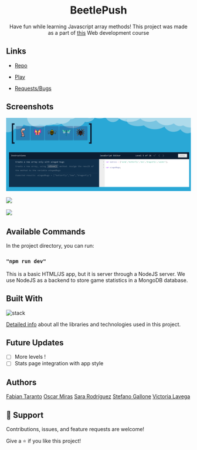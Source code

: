 <h1 align="center">BeetlePush</h1>

<p align="center">Have fun while learning Javascript array methods! This project was made as a part of <a target="_blank"  href="https://www.bit.es/desarrollo-de-aplicaciones-web/">this</a> Web development course</p>

## Links

- [Repo](https://github.com/FOAP-NetMind-2022/beetlepush)

- [Play](https://beetlepush.herokuapp.com/)

- [Requests/Bugs](https://github.com/FOAP-NetMind-2022/beetlepush/issues)

## Screenshots

![Home Page](/screenshots/screen1.png)

![](/screenshots/2.png)

![](/screenshots/3.png)

## Available Commands

In the project directory, you can run:


### `"npm run dev"`

This is a basic HTML/JS app, but it is server through a NodeJS server. We use NodeJS as a backend to store game statistics in a MongoDB database.

## Built With

![stack](https://user-images.githubusercontent.com/105077371/192238440-29a02959-0654-49d7-af18-5bf5ed884a97.jpg)

[Detailed info](https://github.com/FOAP-NetMind-2022/beetlepush/wiki/Technologies-used-in-BeetlePush) about all the libraries and technologies used in this project.

## Future Updates

- [ ] More levels !
- [ ] Stats page integration with app style

## Authors

[Fabian Taranto](https://github.com/fataranto)
[Oscar Miras](https://github.com/omiras)
[Sara Rodríguez](https://github.com/SaraaLee)
[Stefano Gallone](https://github.com/Ste2812)
[Victoria Lavega](https://github.com/SaraaLee)



## 🤝 Support

Contributions, issues, and feature requests are welcome!

Give a ⭐️ if you like this project!
